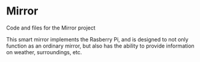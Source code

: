 # Mirror
Code and files for the Mirror project

This smart mirror implements the Rasberry Pi, and is designed to not only function as an ordinary mirror, but also has the ability to provide information on weather, surroundings, etc.
